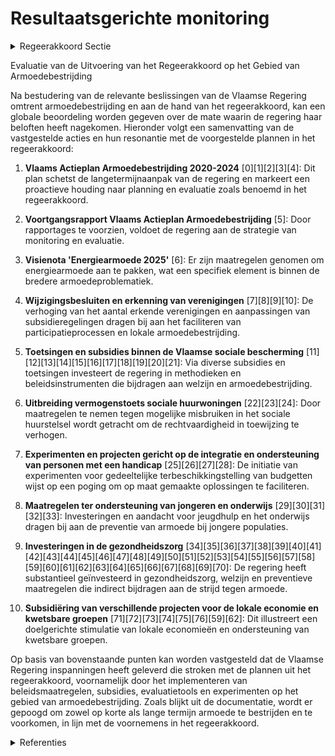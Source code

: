 # Resultaatsgerichte monitoring

<details>
        <summary>Regeerakkoord Sectie </summary>
        <p>2.2.8 Resultaatsgerichte monitoring Meten is weten. We hanteren voortaan een nominale armoede-indicator die rekening houdt met alle tegemoetkomingen en sociale voordelen, zodat we naast het armoederisico ook de feitelijke armoede correct in kaart kunnen brengen en aanpakken. Deze nieuwe Vlaamse armoede-indicator houdt per gezins-vorm rekening met een korf van goederen en diensten en het referentiebudget dat nodig is om niet in armoede te leven. Daarnaast voorzien we in een set van kwantitatieve en kwalitatieve armoede- indicatoren, die naast het armoederisico, ons beter in staat stellen om armoede in al zijn aspecten beter te meten, gerichte maat regelen te nemen die inactiviteitsvallen net zoals de eerste promotieval vermijden, en de effecten van de inspanningen op Vlaams én lokaal niveau beter in beeld te brengen. Zo registreren en analyseren we tot op lokaal niveau de in- en uitstroom-cijfers uit armoede: hoe en hoeveel mensen werden concreet uit armoede geholpen, en waaruit bestaat de nieuwe instroom (zoals bv. erkende vluchtelingen). De evaluatie van beleidsmaatregelen is van cruciaal belang in het kader van armoede-bestrijding. We onderzoeken hoe beleids-maatregelen de levenskwaliteit van mensen in armoede effectief verhogen. We voeren armoedebeleid op basis van wat weten-schappelijk aantoonbaar werkt, en hanteren hierbij de nodige vernieuwende concepten. </p>
        </details> 

Evaluatie van de Uitvoering van het Regeerakkoord op het Gebied van Armoedebestrijding

Na bestudering van de relevante beslissingen van de Vlaamse Regering omtrent armoedebestrijding en aan de hand van het regeerakkoord, kan een globale beoordeling worden gegeven over de mate waarin de regering haar beloften heeft nagekomen. Hieronder volgt een samenvatting van de vastgestelde acties en hun resonantie met de voorgestelde plannen in het regeerakkoord:

1. **Vlaams Actieplan Armoedebestrijding 2020-2024** \[0\]\[1\]\[2\]\[3\]\[4\]: Dit plan schetst de langetermijnaanpak van de regering en markeert een proactieve houding naar planning en evaluatie zoals benoemd in het regeerakkoord. 

2. **Voortgangsrapport Vlaams Actieplan Armoedebestrijding** \[5\]: Door rapportages te voorzien, voldoet de regering aan de strategie van monitoring en evaluatie.

3. **Visienota 'Energiearmoede 2025'** \[6\]: Er zijn maatregelen genomen om energiearmoede aan te pakken, wat een specifiek element is binnen de bredere armoedeproblematiek.

4. **Wijzigingsbesluiten en erkenning van verenigingen** \[7\]\[8\]\[9\]\[10\]: De verhoging van het aantal erkende verenigingen en aanpassingen van subsidieregelingen dragen bij aan het faciliteren van participatieprocessen en lokale armoedebestrijding.

5. **Toetsingen en subsidies binnen de Vlaamse sociale bescherming** \[11\]\[12\]\[13\]\[14\]\[15\]\[16\]\[17\]\[18\]\[19\]\[20\]\[21\]: Via diverse subsidies en toetsingen investeert de regering in methodieken en beleidsinstrumenten die bijdragen aan welzijn en armoedebestrijding.

6. **Uitbreiding vermogenstoets sociale huurwoningen** \[22\]\[23\]\[24\]: Door maatregelen te nemen tegen mogelijke misbruiken in het sociale huurstelsel wordt getracht om de rechtvaardigheid in toewijzing te verhogen.

7. **Experimenten en projecten gericht op de integratie en ondersteuning van personen met een handicap** \[25\]\[26\]\[27\]\[28\]: De initiatie van experimenten voor gedeeltelijke terbeschikkingstelling van budgetten wijst op een poging om op maat gemaakte oplossingen te faciliteren.

8. **Maatregelen ter ondersteuning van jongeren en onderwijs** \[29\]\[30\]\[31\]\[32\]\[33\]: Investeringen en aandacht voor jeugdhulp en het onderwijs dragen bij aan de preventie van armoede bij jongere populaties.

9. **Investeringen in de gezondheidszorg** \[34\]\[35\]\[36\]\[37\]\[38\]\[39\]\[40\]\[41\]\[42\]\[43\]\[44\]\[45\]\[46\]\[47\]\[48\]\[49\]\[50\]\[51\]\[52\]\[53\]\[54\]\[55\]\[56\]\[57\]\[58\]\[59\]\[60\]\[61\]\[62\]\[63\]\[64\]\[65\]\[66\]\[67\]\[68\]\[69\]\[70\]: De regering heeft substantieel geïnvesteerd in gezondheidszorg, welzijn en preventieve maatregelen die indirect bijdragen aan de strijd tegen armoede.

10. **Subsidiëring van verschillende projecten voor de lokale economie en kwetsbare groepen** \[71\]\[72\]\[73\]\[74\]\[75\]\[76\]\[59\]\[62\]: Dit illustreert een doelgerichte stimulatie van lokale economieën en ondersteuning van kwetsbare groepen.

Op basis van bovenstaande punten kan worden vastgesteld dat de Vlaamse Regering inspanningen heeft geleverd die stroken met de plannen uit het regeerakkoord, voornamelijk door het implementeren van beleidsmaatregelen, subsidies, evaluatietools en experimenten op het gebied van armoedebestrijding. Zoals blijkt uit de documentatie, wordt er gepoogd om zowel op korte als lange termijn armoede te bestrijden en te voorkomen, in lijn met de voornemens in het regeerakkoord.

<details>
        <summary> Referenties</summary>
        **[\[0\]]** : **(2020-03-20)**  

**[\[1\]](https://beslissingenvlaamseregering.vlaanderen.be/?search=Vlaams%20Actieplan%20Armoedebestrijding%202020-2024&dateOption=select&startDate=2020-09-25T08%3A00%3A00Z&endDate=2020-09-25T08%3A00%3A00Z)** : **(2020-09-25)** Vlaams Actieplan Armoedebestrijding 2020-2024 

**[\[2\]](https://beslissingenvlaamseregering.vlaanderen.be/?search=Bijsturing%20van%20het%20Vlaams%20Actieplan%20Armoedebestrijding%20%28VAPA%29%202020-2024&dateOption=select&startDate=2022-10-28T08%3A00%3A00Z&endDate=2022-10-28T08%3A00%3A00Z)** : **(2022-10-28)** Bijsturing van het Vlaams Actieplan Armoedebestrijding (VAPA) 2020-2024 

**[\[3\]]** : **(2020-01-31)**  

**[\[4\]]** : **(2020-01-31)**  

**[\[5\]](https://beslissingenvlaamseregering.vlaanderen.be/?search=Voortgangsrapport%20van%20het%20Vlaams%20Actieplan%20Armoedebestrijding%202020-2024&dateOption=select&startDate=2022-03-25T09%3A00%3A00Z&endDate=2022-03-25T09%3A00%3A00Z)** : **(2022-03-25)** Voortgangsrapport van het Vlaams Actieplan Armoedebestrijding 2020-2024 

**[\[6\]](https://beslissingenvlaamseregering.vlaanderen.be/?search=Visienota%20%27Energiearmoede%202025%27&dateOption=select&startDate=2021-12-10T09%3A00%3A00Z&endDate=2021-12-10T09%3A00%3A00Z)** : **(2021-12-10)** Visienota 'Energiearmoede 2025' 

**[\[7\]](https://beslissingenvlaamseregering.vlaanderen.be/?search=Erkenning%20verenigingen%20waar%20armen%20het%20woord%20nemen%3A%20wijzigingsbesluit&dateOption=select&startDate=2022-01-21T09%3A00%3A00Z&endDate=2022-01-21T09%3A00%3A00Z)** : **(2022-01-21)** Erkenning verenigingen waar armen het woord nemen: wijzigingsbesluit 

**[\[8\]](https://beslissingenvlaamseregering.vlaanderen.be/?search=Erkenning%20verenigingen%20waar%20armen%20het%20woord%20nemen%3A%20wijzigingsbesluit&dateOption=select&startDate=2022-03-11T09%3A00%3A00Z&endDate=2022-03-11T09%3A00%3A00Z)** : **(2022-03-11)** Erkenning verenigingen waar armen het woord nemen: wijzigingsbesluit 

**[\[9\]](https://beslissingenvlaamseregering.vlaanderen.be/?search=Wijzigingsbesluit%20armoedebestrijding%3A%20procedure%20erkenning%20als%20vormingsorganisatie%20rond%20armoede&dateOption=select&startDate=2023-06-30T08%3A00%3A00Z&endDate=2023-06-30T08%3A00%3A00Z)** : **(2023-06-30)** Wijzigingsbesluit armoedebestrijding: procedure erkenning als vormingsorganisatie rond armoede 

**[\[10\]](https://beslissingenvlaamseregering.vlaanderen.be/?search=Wijzigingsbesluit%20armoedebestrijding%3A%20procedure%20erkenning%20als%20vormingsorganisatie%20rond%20armoede&dateOption=select&startDate=2023-04-21T08%3A00%3A00Z&endDate=2023-04-21T08%3A00%3A00Z)** : **(2023-04-21)** Wijzigingsbesluit armoedebestrijding: procedure erkenning als vormingsorganisatie rond armoede 

**[\[11\]](https://beslissingenvlaamseregering.vlaanderen.be/?search=Plan%20Vlaamse%20Veerkracht%3A%20uitgaventoetsing%20Vlaamse%20sociale%20bescherming&dateOption=select&startDate=2022-12-16T09%3A00%3A00Z&endDate=2022-12-16T09%3A00%3A00Z)** : **(2022-12-16)** Plan Vlaamse Veerkracht: uitgaventoetsing Vlaamse sociale bescherming 

**[\[12\]](https://beslissingenvlaamseregering.vlaanderen.be/?search=Plan%20Vlaamse%20Veerkracht%3A%20subsidie%20meetmethodiek%20woonkwaliteit%20woonzorgcentra&dateOption=select&startDate=2022-10-28T08%3A00%3A00Z&endDate=2022-10-28T08%3A00%3A00Z)** : **(2022-10-28)** Plan Vlaamse Veerkracht: subsidie meetmethodiek woonkwaliteit woonzorgcentra 

**[\[13\]](https://beslissingenvlaamseregering.vlaanderen.be/?search=VZW%20Persoonsvolgend%20Budgetwijzer%3A%20beheer%20Waarderingstool%20in%20het%20Vlaamse%20beleidsdomein%20Welzijn%2C%20Volksgezondheid%20en%20Gezin&dateOption=select&startDate=2023-12-22T09%3A00%3A00Z&endDate=2023-12-22T09%3A00%3A00Z)** : **(2023-12-22)** VZW Persoonsvolgend Budgetwijzer: beheer Waarderingstool in het Vlaamse beleidsdomein Welzijn, Volksgezondheid en Gezin 

**[\[14\]](https://beslissingenvlaamseregering.vlaanderen.be/?search=Sciensano%3A%20subsidie%20ontwikkeling%20en%20uitvoering%20preventiebarometer%0A%0A&dateOption=select&startDate=2019-12-20T09%3A00%3A00Z&endDate=2019-12-20T09%3A00%3A00Z)** : **(2019-12-20)** Sciensano: subsidie ontwikkeling en uitvoering preventiebarometer

 

**[\[15\]](https://beslissingenvlaamseregering.vlaanderen.be/?search=Sciensano%3A%20subsidie%20tweede%20editie%20Preventiebarometer&dateOption=select&startDate=2023-07-07T09%3A00%3A00Z&endDate=2023-07-07T09%3A00%3A00Z)** : **(2023-07-07)** Sciensano: subsidie tweede editie Preventiebarometer 

**[\[16\]](https://beslissingenvlaamseregering.vlaanderen.be/?search=Gezond%20Leven%3A%20subsidie%20voor%20de%20uitvoering%20van%20de%20indicatorenbevraging%20%27preventief%20gezondheidsbeleid%27&dateOption=select&startDate=2021-07-09T08%3A00%3A00Z&endDate=2021-07-09T08%3A00%3A00Z)** : **(2021-07-09)** Gezond Leven: subsidie voor de uitvoering van de indicatorenbevraging 'preventief gezondheidsbeleid' 

**[\[17\]](https://beslissingenvlaamseregering.vlaanderen.be/?search=Sciensano%3A%20wijziging%20subsidiebesluit%20onderzoek%20rond%20preventie%20bij%20de%20Vlaamse%20bevolking%20%28preventiebarometer%29&dateOption=select&startDate=2022-12-02T09%3A00%3A00Z&endDate=2022-12-02T09%3A00%3A00Z)** : **(2022-12-02)** Sciensano: wijziging subsidiebesluit onderzoek rond preventie bij de Vlaamse bevolking (preventiebarometer) 

**[\[18\]]** : **(2020-06-26)**  

**[\[19\]](https://beslissingenvlaamseregering.vlaanderen.be/?search=Schriftelijke%20vraag%20van%207%20mei%202021%20van%20mevrouw%20Caroline%20Gennez%2C%20gesteld%20aan%20alle%20Vlaamse%20ministers%2C%20betreffende%20%22Vlaamse%20overheid%20%E2%80%93%20Monitoring%20werkbaarheid%22&dateOption=select&startDate=2021-05-21T08%3A00%3A00Z&endDate=2021-05-21T08%3A00%3A00Z)** : **(2021-05-21)** Schriftelijke vraag van 7 mei 2021 van mevrouw Caroline Gennez, gesteld aan alle Vlaamse ministers, betreffende "Vlaamse overheid – Monitoring werkbaarheid" 

**[\[20\]]** : **(2020-07-10)**  

**[\[21\]](https://beslissingenvlaamseregering.vlaanderen.be/?search=vzw%20Welzijnszorg%3A%20subsidie%20Knooppunt%20Armoede-Onderwijs&dateOption=select&startDate=2020-07-17T08%3A00%3A00Z&endDate=2020-07-17T08%3A00%3A00Z)** : **(2020-07-17)** vzw Welzijnszorg: subsidie Knooppunt Armoede-Onderwijs 

**[\[22\]](https://beslissingenvlaamseregering.vlaanderen.be/?search=Wijziging%20uitvoeringsbesluit%20decreet%20Vlaamse%20Sociale%20Bescherming%3A%20aanpassing%20verminderingsco%C3%ABffici%C3%ABnt%20ouderenvoorzieningen&dateOption=select&startDate=2020-03-13T09%3A00%3A00Z&endDate=2020-03-13T09%3A00%3A00Z)** : **(2020-03-13)** Wijziging uitvoeringsbesluit decreet Vlaamse Sociale Bescherming: aanpassing verminderingscoëfficiënt ouderenvoorzieningen 

**[\[23\]](https://beslissingenvlaamseregering.vlaanderen.be/?search=Middelentoets%20sociale%20huurwoning%3A%20wijziging%20besluit%20Vlaamse%20Codex%20Wonen%202021&dateOption=select&startDate=2023-07-14T08%3A00%3A00Z&endDate=2023-07-14T08%3A00%3A00Z)** : **(2023-07-14)** Middelentoets sociale huurwoning: wijziging besluit Vlaamse Codex Wonen 2021 

**[\[24\]](https://beslissingenvlaamseregering.vlaanderen.be/?search=Uitbreiding%20vermogenstoets%20sociale%20huurwoning%3A%20wijziging%20besluit%20Vlaamse%20Codex%20Wonen%202021&dateOption=select&startDate=2023-09-08T08%3A00%3A00Z&endDate=2023-09-08T08%3A00%3A00Z)** : **(2023-09-08)** Uitbreiding vermogenstoets sociale huurwoning: wijziging besluit Vlaamse Codex Wonen 2021 

**[\[25\]](https://beslissingenvlaamseregering.vlaanderen.be/?search=Gefaseerde%20invoering%20BelRAI-beoordelingsinstrument%20in%20de%20Vlaamse%20sociale%20bescherming%3A%20uitvoeringsbesluit&dateOption=select&startDate=2021-04-02T08%3A00%3A00Z&endDate=2021-04-02T08%3A00%3A00Z)** : **(2021-04-02)** Gefaseerde invoering BelRAI-beoordelingsinstrument in de Vlaamse sociale bescherming: uitvoeringsbesluit 

**[\[26\]](https://beslissingenvlaamseregering.vlaanderen.be/?search=Gefaseerde%20invoering%20BelRAI-beoordelingsinstrument%20in%20de%20Vlaamse%20sociale%20bescherming%3A%20uitvoeringsbesluit&dateOption=select&startDate=2021-05-28T08%3A00%3A00Z&endDate=2021-05-28T08%3A00%3A00Z)** : **(2021-05-28)** Gefaseerde invoering BelRAI-beoordelingsinstrument in de Vlaamse sociale bescherming: uitvoeringsbesluit 

**[\[27\]](https://beslissingenvlaamseregering.vlaanderen.be/?search=Experiment%20voor%20de%20gedeeltelijke%20terbeschikkingstelling%20van%20budgetten%20voor%20niet-rechtstreeks%20toegankelijke%20zorg%20en%20ondersteuning%20aan%20personen%20met%20een%20handicap%20in%20prioriteitengroep%20twee&dateOption=select&startDate=2022-07-15T08%3A00%3A00Z&endDate=2022-07-15T08%3A00%3A00Z)** : **(2022-07-15)** Experiment voor de gedeeltelijke terbeschikkingstelling van budgetten voor niet-rechtstreeks toegankelijke zorg en ondersteuning aan personen met een handicap in prioriteitengroep twee 

**[\[28\]](https://beslissingenvlaamseregering.vlaanderen.be/?search=Experiment%20voor%20de%20gedeeltelijke%20terbeschikkingstelling%20van%20budgetten%20voor%20niet-rechtstreeks%20toegankelijke%20zorg%20en%20ondersteuning%20aan%20personen%20met%20een%20handicap%20in%20prioriteitengroep%20twee&dateOption=select&startDate=2022-09-16T08%3A00%3A00Z&endDate=2022-09-16T08%3A00%3A00Z)** : **(2022-09-16)** Experiment voor de gedeeltelijke terbeschikkingstelling van budgetten voor niet-rechtstreeks toegankelijke zorg en ondersteuning aan personen met een handicap in prioriteitengroep twee 

**[\[29\]](https://beslissingenvlaamseregering.vlaanderen.be/?search=Conceptnota%3A%20%E2%80%9Conderwijskwaliteit%20verder%20monitoren%20via%20Vlaamse%20toetsen%E2%80%9D&dateOption=select&startDate=2022-01-28T09%3A00%3A00Z&endDate=2022-01-28T09%3A00%3A00Z)** : **(2022-01-28)** Conceptnota: “onderwijskwaliteit verder monitoren via Vlaamse toetsen” 

**[\[30\]](https://beslissingenvlaamseregering.vlaanderen.be/?search=Monitoring%20van%20de%20nieuwe%20omkadering%20gewoon%20basisonderwijs&dateOption=select&startDate=2021-03-12T09%3A00%3A00Z&endDate=2021-03-12T09%3A00%3A00Z)** : **(2021-03-12)** Monitoring van de nieuwe omkadering gewoon basisonderwijs 

**[\[31\]]** : **(2020-02-21)**  

**[\[32\]](https://beslissingenvlaamseregering.vlaanderen.be/?search=Taalscreening%20bij%20het%20begin%20van%20de%20leerplicht%20in%20het%20gewoon%20basisonderwijs%3A%20vastlegging%20instrument%20en%20manier%20van%20afname&dateOption=select&startDate=2021-07-09T08%3A00%3A00Z&endDate=2021-07-09T08%3A00%3A00Z)** : **(2021-07-09)** Taalscreening bij het begin van de leerplicht in het gewoon basisonderwijs: vastlegging instrument en manier van afname 

**[\[33\]](https://beslissingenvlaamseregering.vlaanderen.be/?search=Monitoring%20Nieuwe%20Omkadering%20Gewoon%20Basisonderwijs&dateOption=select&startDate=2023-05-26T08%3A00%3A00Z&endDate=2023-05-26T08%3A00%3A00Z)** : **(2023-05-26)** Monitoring Nieuwe Omkadering Gewoon Basisonderwijs 

**[\[34\]](https://beslissingenvlaamseregering.vlaanderen.be/?search=Subsidie%20beheer%20waarderingstool%20in%20het%20beleidsdomein%20Welzijn%2C%20Volksgezondheid%20en%20Gezin%20%28WVG%29%3A%20herverdelingsbesluit&dateOption=select&startDate=2023-10-27T08%3A00%3A00Z&endDate=2023-10-27T08%3A00%3A00Z)** : **(2023-10-27)** Subsidie beheer waarderingstool in het beleidsdomein Welzijn, Volksgezondheid en Gezin (WVG): herverdelingsbesluit 

**[\[35\]](https://beslissingenvlaamseregering.vlaanderen.be/?search=Gemeenschapsinstellingen%3A%20experiment%20%E2%80%98kortverblijf%20met%20mobiele%20begeleiding%E2%80%99%20met%20%C3%A9%C3%A9n%20jaar%20verlengd&dateOption=select&startDate=2021-06-25T08%3A00%3A00Z&endDate=2021-06-25T08%3A00%3A00Z)** : **(2021-06-25)** Gemeenschapsinstellingen: experiment ‘kortverblijf met mobiele begeleiding’ met één jaar verlengd 

**[\[36\]](https://beslissingenvlaamseregering.vlaanderen.be/?search=Plan%20Vlaamse%20Veerkracht%3A%20uitgaventoetsing%20%E2%80%98Duurzaam%20watergebruik%20en%20de%20organisatie%20van%20het%20waterlandschap%E2%80%99&dateOption=select&startDate=2022-12-09T09%3A00%3A00Z&endDate=2022-12-09T09%3A00%3A00Z)** : **(2022-12-09)** Plan Vlaamse Veerkracht: uitgaventoetsing ‘Duurzaam watergebruik en de organisatie van het waterlandschap’ 

**[\[37\]](https://beslissingenvlaamseregering.vlaanderen.be/?search=Vastleggen%20maatschappelijke%20uitdagingen%20in%20het%20kader%20van%20projectsubsidies%20sociaal-cultureel%20volwassenenwerk&dateOption=select&startDate=2022-01-21T09%3A00%3A00Z&endDate=2022-01-21T09%3A00%3A00Z)** : **(2022-01-21)** Vastleggen maatschappelijke uitdagingen in het kader van projectsubsidies sociaal-cultureel volwassenenwerk 

**[\[38\]](https://beslissingenvlaamseregering.vlaanderen.be/?search=Plan%20Vlaamse%20Veerkracht%3A%20Bestek%20onderzoek%20%27uitgaventoetsing%3A%20gezinsfiscaliteit%20en%20gezinsbijslag%27&dateOption=select&startDate=2022-11-18T09%3A00%3A00Z&endDate=2022-11-18T09%3A00%3A00Z)** : **(2022-11-18)** Plan Vlaamse Veerkracht: Bestek onderzoek 'uitgaventoetsing: gezinsfiscaliteit en gezinsbijslag' 

**[\[39\]](https://beslissingenvlaamseregering.vlaanderen.be/?search=Plan%20Vlaamse%20Veerkracht%3A%20versterking%20mentaal%20welzijn%20via%20acties%20%27Zorgzame%20Buurten%27&dateOption=select&startDate=2021-04-30T08%3A00%3A00Z&endDate=2021-04-30T08%3A00%3A00Z)** : **(2021-04-30)** Plan Vlaamse Veerkracht: versterking mentaal welzijn via acties 'Zorgzame Buurten' 

**[\[40\]]** : **(2020-09-18)**  

**[\[41\]](https://beslissingenvlaamseregering.vlaanderen.be/?search=Conceptnota%20voor%20een%20ge%C3%AFntegreerd%20gezins-%20en%20jeugdhulpbeleid%3A%20%E2%80%9CVroeg%20%26%20Nabij%E2%80%9D&dateOption=select&startDate=2023-02-17T09%3A00%3A00Z&endDate=2023-02-17T09%3A00%3A00Z)** : **(2023-02-17)** Conceptnota voor een geïntegreerd gezins- en jeugdhulpbeleid: “Vroeg & Nabij” 

**[\[42\]](https://beslissingenvlaamseregering.vlaanderen.be/?search=Plan%20Vlaamse%20Veerkracht%3A%20uitgaventoetsing%20Modal%20Shift%20Goederenvervoer&dateOption=select&startDate=2022-12-16T09%3A00%3A00Z&endDate=2022-12-16T09%3A00%3A00Z)** : **(2022-12-16)** Plan Vlaamse Veerkracht: uitgaventoetsing Modal Shift Goederenvervoer 

**[\[43\]](https://beslissingenvlaamseregering.vlaanderen.be/?search=Vlaamse%20bijdrage%20aan%20het%20tweede%20Vrijwillig%20Nationaal%20Rapport%20over%20de%20voortgang%20van%20Agenda%202030%20en%20de%20duurzame%20ontwikkelingsdoelstellingen&dateOption=select&startDate=2022-10-21T08%3A00%3A00Z&endDate=2022-10-21T08%3A00%3A00Z)** : **(2022-10-21)** Vlaamse bijdrage aan het tweede Vrijwillig Nationaal Rapport over de voortgang van Agenda 2030 en de duurzame ontwikkelingsdoelstellingen 

**[\[44\]](https://beslissingenvlaamseregering.vlaanderen.be/?search=Schriftelijke%20vraag%20van%2011%20februari%202021%20van%20de%20heer%20Maxim%20Veys%2C%20gesteld%20aan%20alle%20Vlaamse%20ministers%2C%20betreffende%20%22Verticaal%20Permanent%20Armoedeoverleg%20%28VPAO%29%20-%20Stand%20van%20zaken%22&dateOption=select&startDate=2021-02-26T09%3A00%3A00Z&endDate=2021-02-26T09%3A00%3A00Z)** : **(2021-02-26)** Schriftelijke vraag van 11 februari 2021 van de heer Maxim Veys, gesteld aan alle Vlaamse ministers, betreffende "Verticaal Permanent Armoedeoverleg (VPAO) - Stand van zaken" 

**[\[45\]](https://beslissingenvlaamseregering.vlaanderen.be/?search=Plan%20Vlaamse%20Veerkracht%3A%20Versterking%20mentaal%20welzijn%20door%20zorgzame%20buurten&dateOption=select&startDate=2022-03-18T09%3A00%3A00Z&endDate=2022-03-18T09%3A00%3A00Z)** : **(2022-03-18)** Plan Vlaamse Veerkracht: Versterking mentaal welzijn door zorgzame buurten 

**[\[46\]](https://beslissingenvlaamseregering.vlaanderen.be/?search=2%20miljoen%20euro%20extra%20voor%20subsidieoproepen%20%27Werkbaarheidscheque%27%20en%20%27verhoging%20kmo-Portefeuille%27%20voor%202021&dateOption=select&startDate=2021-07-16T06%3A00%3A00Z&endDate=2021-07-16T06%3A00%3A00Z)** : **(2021-07-16)** 2 miljoen euro extra voor subsidieoproepen 'Werkbaarheidscheque' en 'verhoging kmo-Portefeuille' voor 2021 

**[\[47\]](https://beslissingenvlaamseregering.vlaanderen.be/?search=Aanpassing%20grenswaarden%20BelRAI%20Screener%3A%20wijzigingsbesluit&dateOption=select&startDate=2022-05-13T08%3A00%3A00Z&endDate=2022-05-13T08%3A00%3A00Z)** : **(2022-05-13)** Aanpassing grenswaarden BelRAI Screener: wijzigingsbesluit 

**[\[48\]](https://beslissingenvlaamseregering.vlaanderen.be/?search=Gefaseerde%20invoering%20BelRAI-beoordelingsinstrument%20in%20de%20Vlaamse%20sociale%20bescherming%3A%20uitvoeringsbesluit&dateOption=select&startDate=2021-02-12T09%3A00%3A00Z&endDate=2021-02-12T09%3A00%3A00Z)** : **(2021-02-12)** Gefaseerde invoering BelRAI-beoordelingsinstrument in de Vlaamse sociale bescherming: uitvoeringsbesluit 

**[\[49\]](https://beslissingenvlaamseregering.vlaanderen.be/?search=Vlaams%20ouderenbeleidsplan%202020-2025%3A%20uitgewerkt%20actieplan&dateOption=select&startDate=2022-03-25T09%3A00%3A00Z&endDate=2022-03-25T09%3A00%3A00Z)** : **(2022-03-25)** Vlaams ouderenbeleidsplan 2020-2025: uitgewerkt actieplan 

**[\[50\]](https://beslissingenvlaamseregering.vlaanderen.be/?search=Vlaams%20intersectoraal%20akkoord%20%28VIA6%29%3A%20maatregelen%20kwaliteit%20ouderenzorg&dateOption=select&startDate=2021-06-25T08%3A00%3A00Z&endDate=2021-06-25T08%3A00%3A00Z)** : **(2021-06-25)** Vlaams intersectoraal akkoord (VIA6): maatregelen kwaliteit ouderenzorg 

**[\[51\]](https://beslissingenvlaamseregering.vlaanderen.be/?search=Aanpak%20besteding%20middelen%20voor%20verderzetting%20onderbouwde%20aanpak%20energiebesparing%20gebouwenpark%20sector%20Welzijn%2C%20Volksgezondheid%20en%20Gezin&dateOption=select&startDate=2023-11-23T16%3A00%3A00Z&endDate=2023-11-23T16%3A00%3A00Z)** : **(2023-11-23)** Aanpak besteding middelen voor verderzetting onderbouwde aanpak energiebesparing gebouwenpark sector Welzijn, Volksgezondheid en Gezin 

**[\[52\]](https://beslissingenvlaamseregering.vlaanderen.be/?search=Verlenging%20projectduur%20sociale%20infrastructuurprojecten%20gericht%20op%20terugdringen%20van%20%28kans%29armoede%20in%20de%20stad%20&dateOption=select&startDate=2023-07-07T09%3A00%3A00Z&endDate=2023-07-07T09%3A00%3A00Z)** : **(2023-07-07)** Verlenging projectduur sociale infrastructuurprojecten gericht op terugdringen van (kans)armoede in de stad  

**[\[53\]](https://beslissingenvlaamseregering.vlaanderen.be/?search=VIA6%3A%20uitvoering%20maatregelen&dateOption=select&startDate=2022-02-11T09%3A00%3A00Z&endDate=2022-02-11T09%3A00%3A00Z)** : **(2022-02-11)** VIA6: uitvoering maatregelen 

**[\[54\]](https://beslissingenvlaamseregering.vlaanderen.be/?search=Generieke%20besparingsmaatregel%20beleidsveld%20Wonen&dateOption=select&startDate=2020-02-14T09%3A00%3A00Z&endDate=2020-02-14T09%3A00%3A00Z)** : **(2020-02-14)** Generieke besparingsmaatregel beleidsveld Wonen 

**[\[55\]](https://beslissingenvlaamseregering.vlaanderen.be/?search=COVID-19%3A%20Subsidie%20consumptiebudget%20kwetsbare%20doelgroepen&dateOption=select&startDate=2020-07-10T08%3A00%3A00Z&endDate=2020-07-10T08%3A00%3A00Z)** : **(2020-07-10)** COVID-19: Subsidie consumptiebudget kwetsbare doelgroepen 

**[\[56\]](https://beslissingenvlaamseregering.vlaanderen.be/?search=Uitvoeringsbesluit%20individueel%20maatwerk%3A%20wijziging%20leeftijdsgrenzen%20doelgroepvermindering%20voor%20personen%20zonder%20recente%2C%20duurzame%20werkervaring&dateOption=select&startDate=2023-12-22T09%3A00%3A00Z&endDate=2023-12-22T09%3A00%3A00Z)** : **(2023-12-22)** Uitvoeringsbesluit individueel maatwerk: wijziging leeftijdsgrenzen doelgroepvermindering voor personen zonder recente, duurzame werkervaring 

**[\[57\]](https://beslissingenvlaamseregering.vlaanderen.be/?search=Wijzigingsbesluit%20wijk-werken%3A%20%C3%A9%C3%A9nmalige%20toelage%20voor%20inkomstenverlies%20wijk-werkorganisatoren&dateOption=select&startDate=2021-12-17T09%3A00%3A00Z&endDate=2021-12-17T09%3A00%3A00Z)** : **(2021-12-17)** Wijzigingsbesluit wijk-werken: éénmalige toelage voor inkomstenverlies wijk-werkorganisatoren 

**[\[58\]](https://beslissingenvlaamseregering.vlaanderen.be/?search=Plan%20Vlaamse%20Veerkracht%3A%20Investeren%20in%20mediawijsheid%20van%20de%20Vlaming&dateOption=select&startDate=2021-04-02T08%3A00%3A00Z&endDate=2021-04-02T08%3A00%3A00Z)** : **(2021-04-02)** Plan Vlaamse Veerkracht: Investeren in mediawijsheid van de Vlaming 

**[\[59\]](https://beslissingenvlaamseregering.vlaanderen.be/?search=Coronavirus%20COVID-19%20en%20impact%20op%20maatschappelijk%20kwetsbare%20%0Akinderen%20en%20jongeren&dateOption=select&startDate=2020-04-10T08%3A00%3A00Z&endDate=2020-04-10T08%3A00%3A00Z)** : **(2020-04-10)** Coronavirus COVID-19 en impact op maatschappelijk kwetsbare 
kinderen en jongeren 

**[\[60\]](https://beslissingenvlaamseregering.vlaanderen.be/?search=Eindrapport%20Centraal%20Expertencomit%C3%A9%20%E2%80%98Monitoring%20Discriminatie%E2%80%99&dateOption=select&startDate=2020-12-18T09%3A00%3A00Z&endDate=2020-12-18T09%3A00%3A00Z)** : **(2020-12-18)** Eindrapport Centraal Expertencomité ‘Monitoring Discriminatie’ 

**[\[61\]]** : **(2020-06-12)**  

**[\[62\]](https://beslissingenvlaamseregering.vlaanderen.be/?search=Hoge%20Raad%20voor%20de%20Statistiek%3A%20voordracht%20vertegenwoordigers%20van%20de%20Vlaamse%20Gemeenschap&dateOption=select&startDate=2023-06-23T08%3A00%3A00Z&endDate=2023-06-23T08%3A00%3A00Z)** : **(2023-06-23)** Hoge Raad voor de Statistiek: voordracht vertegenwoordigers van de Vlaamse Gemeenschap 

**[\[63\]](https://beslissingenvlaamseregering.vlaanderen.be/?search=Erkenning%20Steunpunt%20Welzijn%2C%20Volksgezondheid%20en%20Gezin%20%282021-2026%29&dateOption=select&startDate=2021-05-28T08%3A00%3A00Z&endDate=2021-05-28T08%3A00%3A00Z)** : **(2021-05-28)** Erkenning Steunpunt Welzijn, Volksgezondheid en Gezin (2021-2026) 

**[\[64\]](https://beslissingenvlaamseregering.vlaanderen.be/?search=Besteding%20middelen%20Vlaams%20Klimaatfonds%20%28VKF%29%20voor%20verderzetting%20onderbouwde%20aanpak%20energiebesparing%20gebouwenpark%20in%20de%20sector%20Welzijn%2C%20Volksgezondheid%20en%20Gezin&dateOption=select&startDate=2021-07-02T08%3A00%3A00Z&endDate=2021-07-02T08%3A00%3A00Z)** : **(2021-07-02)** Besteding middelen Vlaams Klimaatfonds (VKF) voor verderzetting onderbouwde aanpak energiebesparing gebouwenpark in de sector Welzijn, Volksgezondheid en Gezin 

**[\[65\]](https://beslissingenvlaamseregering.vlaanderen.be/?search=Impact%20geografische%20omschrijving%20werkingsgebieden%20afvalintercommunales%20op%20effici%C3%ABntie%20logistiek%20huishoudelijk%20afval%20in%20Vlaanderen&dateOption=select&startDate=2023-10-06T08%3A00%3A00Z&endDate=2023-10-06T08%3A00%3A00Z)** : **(2023-10-06)** Impact geografische omschrijving werkingsgebieden afvalintercommunales op efficiëntie logistiek huishoudelijk afval in Vlaanderen 

**[\[66\]]** : **(2020-05-15)**  

**[\[67\]]** : **(2020-07-03)**  

**[\[68\]](https://beslissingenvlaamseregering.vlaanderen.be/?search=Plan%20Vlaamse%20Veerkracht%3A%20dossier%20138&dateOption=select&startDate=2021-05-21T08%3A00%3A00Z&endDate=2021-05-21T08%3A00%3A00Z)** : **(2021-05-21)** Plan Vlaamse Veerkracht: dossier 138 

**[\[69\]](https://beslissingenvlaamseregering.vlaanderen.be/?search=Vereenvoudiging%20van%20de%20toeleidingsprocedure%20naar%20een%20persoonsvolgend%20budget&dateOption=select&startDate=2023-06-16T08%3A00%3A00Z&endDate=2023-06-16T08%3A00%3A00Z)** : **(2023-06-16)** Vereenvoudiging van de toeleidingsprocedure naar een persoonsvolgend budget 

**[\[70\]](https://beslissingenvlaamseregering.vlaanderen.be/?search=Subsidie%20pilootproject%20Upstream%20-%20kwetsbaarheidstoets%20in%20scholen%20en%20snelle%20interventie%20voor%20het%20voorkomen%20van%20jongerenthuisloosheid%20en%20schooluitval&dateOption=select&startDate=2022-12-09T09%3A00%3A00Z&endDate=2022-12-09T09%3A00%3A00Z)** : **(2022-12-09)** Subsidie pilootproject Upstream - kwetsbaarheidstoets in scholen en snelle interventie voor het voorkomen van jongerenthuisloosheid en schooluitval 

**[\[71\]](https://beslissingenvlaamseregering.vlaanderen.be/?search=Transitie%20van%20voorzieningen%20van%20onderwijs%20naar%20welzijn&dateOption=select&startDate=2022-06-03T08%3A00%3A00Z&endDate=2022-06-03T08%3A00%3A00Z)** : **(2022-06-03)** Transitie van voorzieningen van onderwijs naar welzijn 

**[\[72\]](https://beslissingenvlaamseregering.vlaanderen.be/?search=Expertisecentrum%20Dementie%20Vlaanderen%3A%20subsidie%20project%20%E2%80%98iedereen%20telt%21%E2%80%99&dateOption=select&startDate=2023-12-08T09%3A00%3A00Z&endDate=2023-12-08T09%3A00%3A00Z)** : **(2023-12-08)** Expertisecentrum Dementie Vlaanderen: subsidie project ‘iedereen telt!’ 

**[\[73\]](https://beslissingenvlaamseregering.vlaanderen.be/?search=VIA6%3A%20uitvoering%20maatregelen&dateOption=select&startDate=2021-12-17T09%3A00%3A00Z&endDate=2021-12-17T09%3A00%3A00Z)** : **(2021-12-17)** VIA6: uitvoering maatregelen 

**[\[74\]](https://beslissingenvlaamseregering.vlaanderen.be/?search=Maatregelen%20versterking%20financi%C3%ABle%20weerbaarheid%20woonzorgcentra%3A%20uitvoeringsbesluit&dateOption=select&startDate=2023-12-22T09%3A00%3A00Z&endDate=2023-12-22T09%3A00%3A00Z)** : **(2023-12-22)** Maatregelen versterking financiële weerbaarheid woonzorgcentra: uitvoeringsbesluit 

**[\[75\]](https://beslissingenvlaamseregering.vlaanderen.be/?search=Naar%20een%20kader%20voor%20het%20Vlaams%20kennisveiligheidsbeleid&dateOption=select&startDate=2022-10-28T08%3A00%3A00Z&endDate=2022-10-28T08%3A00%3A00Z)** : **(2022-10-28)** Naar een kader voor het Vlaams kennisveiligheidsbeleid 

**[\[76\]](https://beslissingenvlaamseregering.vlaanderen.be/?search=SAM%20vzw%3A%20subsidie%20project%20%27Omgaan%20met%20vrijheidsbeperkende%20maatregelen%27%20in%20de%20residenti%C3%ABle%20brede%20jeugdhulp%20en%20de%20residenti%C3%ABle%20geestelijke%20gezondheidszorg&dateOption=select&startDate=2022-11-25T11%3A00%3A00Z&endDate=2022-11-25T11%3A00%3A00Z)** : **(2022-11-25)** SAM vzw: subsidie project 'Omgaan met vrijheidsbeperkende maatregelen' in de residentiële brede jeugdhulp en de residentiële geestelijke gezondheidszorg 
        </details> 


